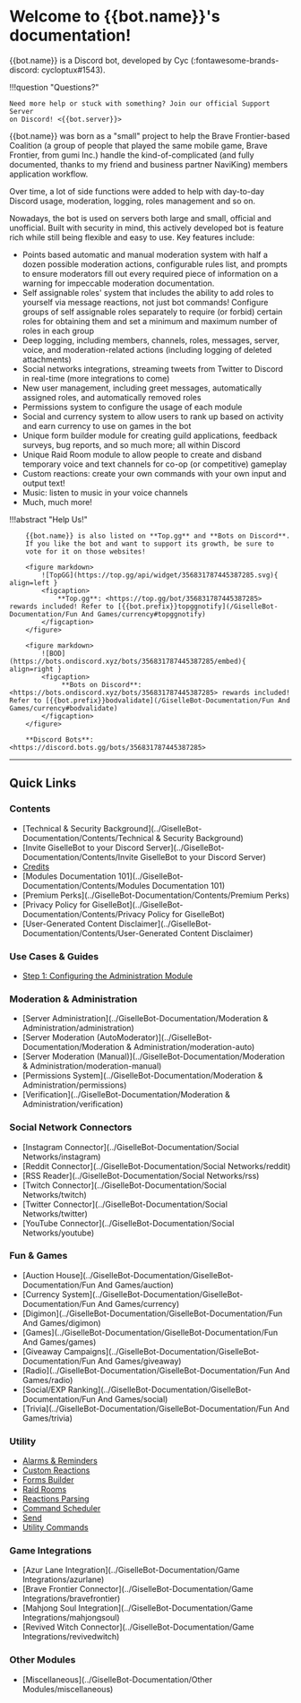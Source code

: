 Welcome to {{bot.name}}'s documentation!
=============================

{{bot.name}} is a Discord bot, developed by Cyc (:fontawesome-brands-discord: cycloptux#1543).

!!!question "Questions?"

    Need more help or stuck with something? Join our official Support Server
    on Discord! <{{bot.server}}>


{{bot.name}} was born as a "small" project to help the Brave Frontier-based
Coalition (a group of people that played the same mobile game, Brave
Frontier, from gumi Inc.) handle the kind-of-complicated (and fully
documented, thanks to my friend and business partner NaviKing) members
application workflow.

Over time, a lot of side functions were added to help with day-to-day
Discord usage, moderation, logging, roles management and so on.

Nowadays, the bot is used on servers both large and small, official and
unofficial. Built with security in mind, this actively developed bot is
feature rich while still being flexible and easy to use. Key features
include:

-   Points based automatic and manual moderation system with half a
    dozen possible moderation actions, configurable rules list, and
    prompts to ensure moderators fill out every required piece of
    information on a warning for impeccable moderation documentation.
-   Self assignable roles' system that includes the ability to add roles
    to yourself via message reactions, not just bot commands! Configure
    groups of self assignable roles separately to require (or forbid)
    certain roles for obtaining them and set a minimum and maximum
    number of roles in each group
-   Deep logging, including members, channels, roles, messages, server,
    voice, and moderation-related actions (including logging of deleted
    attachments)
-   Social networks integrations, streaming tweets from Twitter to
    Discord in real-time (more integrations to come)
-   New user management, including greet messages, automatically
    assigned roles, and automatically removed roles
-   Permissions system to configure the usage of each module
-   Social and currency system to allow users to rank up based on
    activity and earn currency to use on games in the bot
-   Unique form builder module for creating guild applications, feedback
    surveys, bug reports, and so much more; all within Discord
-   Unique Raid Room module to allow people to create and disband
    temporary voice and text channels for co-op (or competitive)
    gameplay
-   Custom reactions: create your own commands with your own input and
    output text!
-   Music: listen to music in your voice channels
-   Much, much more!

!!!abstract "Help Us!"
        
        {{bot.name}} is also listed on **Top.gg** and **Bots on Discord**.
        If you like the bot and want to support its growth, be sure to 
        vote for it on those websites!

        <figure markdown> 
            ![TopGG](https://top.gg/api/widget/356831787445387285.svg){ align=left }
            <figcaption>
                **Top.gg**: <https://top.gg/bot/356831787445387285> rewards included! Refer to [{{bot.prefix}}topggnotify](/GiselleBot-Documentation/Fun And Games/currency#topggnotify)
            </figcaption>
        </figure>

        <figure markdown> 
            ![BOD](https://bots.ondiscord.xyz/bots/356831787445387285/embed){ align=right }
            <figcaption>
                 **Bots on Discord**: <https://bots.ondiscord.xyz/bots/356831787445387285> rewards included! Refer to [{{bot.prefix}}bodvalidate](/GiselleBot-Documentation/Fun And Games/currency#bodvalidate) 
            </figcaption>
        </figure>

        **Discord Bots**: <https://discord.bots.gg/bots/356831787445387285>


------------------------------------------------------------------------
## Quick Links

### Contents
* [Technical & Security Background](../GiselleBot-Documentation/Contents/Technical & Security Background)
* [Invite GiselleBot to your Discord Server](../GiselleBot-Documentation/Contents/Invite GiselleBot to your Discord Server)
* [Credits](../GiselleBot-Documentation/Contents/Credits)
* [Modules Documentation 101](../GiselleBot-Documentation/Contents/Modules Documentation 101)
* [Premium Perks](../GiselleBot-Documentation/Contents/Premium Perks)
* [Privacy Policy for GiselleBot](../GiselleBot-Documentation/Contents/Privacy Policy for GiselleBot)
* [User-Generated Content Disclaimer](../GiselleBot-Documentation/Contents/User-Generated Content Disclaimer)

### Use Cases & Guides
* [Step 1: Configuring the Administration Module](../GiselleBot-Documentation/Guides/1-Administration)

### Moderation & Administration
* [Server Administration](../GiselleBot-Documentation/Moderation & Administration/administration)
* [Server Moderation (AutoModerator)](../GiselleBot-Documentation/Moderation & Administration/moderation-auto)
* [Server Moderation (Manual)](../GiselleBot-Documentation/Moderation & Administration/moderation-manual)
* [Permissions System](../GiselleBot-Documentation/Moderation & Administration/permissions)
* [Verification](../GiselleBot-Documentation/Moderation & Administration/verification)

### Social Network Connectors
* [Instagram Connector](../GiselleBot-Documentation/Social Networks/instagram)
* [Reddit Connector](../GiselleBot-Documentation/Social Networks/reddit)
* [RSS Reader](../GiselleBot-Documentation/Social Networks/rss)
* [Twitch Connector](../GiselleBot-Documentation/Social Networks/twitch)
* [Twitter Connector](../GiselleBot-Documentation/Social Networks/twitter)
* [YouTube Connector](../GiselleBot-Documentation/Social Networks/youtube)

### Fun & Games
* [Auction House](../GiselleBot-Documentation/GiselleBot-Documentation/Fun And Games/auction)
* [Currency System](../GiselleBot-Documentation/GiselleBot-Documentation/Fun And Games/currency)
* [Digimon](../GiselleBot-Documentation/GiselleBot-Documentation/Fun And Games/digimon)
* [Games](../GiselleBot-Documentation/GiselleBot-Documentation/Fun And Games/games)
* [Giveaway Campaigns](../GiselleBot-Documentation/GiselleBot-Documentation/Fun And Games/giveaway)
* [Radio](../GiselleBot-Documentation/GiselleBot-Documentation/Fun And Games/radio)
* [Social/EXP Ranking](../GiselleBot-Documentation/GiselleBot-Documentation/Fun And Games/social)
* [Trivia](../GiselleBot-Documentation/GiselleBot-Documentation/Fun And Games/trivia)

### Utility
* [Alarms & Reminders](../GiselleBot-Documentation/Utility/alarm)
* [Custom Reactions](../GiselleBot-Documentation/Utility/custreact)
* [Forms Builder](../GiselleBot-Documentation/Utility/forms)
* [Raid Rooms](../GiselleBot-Documentation/Utility/raidroom)
* [Reactions Parsing](../GiselleBot-Documentation/Utility/reactions)
* [Command Scheduler](../GiselleBot-Documentation/Utility/scheduler)
* [Send](../GiselleBot-Documentation/Utility/send)
* [Utility Commands](../GiselleBot-Documentation/Utility/util)

### Game Integrations
* [Azur Lane Integration](../GiselleBot-Documentation/Game Integrations/azurlane)
* [Brave Frontier Connector](../GiselleBot-Documentation/Game Integrations/bravefrontier)
* [Mahjong Soul Integration](../GiselleBot-Documentation/Game Integrations/mahjongsoul)
* [Revived Witch Connector](../GiselleBot-Documentation/Game Integrations/revivedwitch)

### Other Modules
* [Miscellaneous](../GiselleBot-Documentation/Other Modules/miscellaneous)